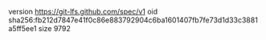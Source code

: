 version https://git-lfs.github.com/spec/v1
oid sha256:fb212d7847e41f0c86e883792904c6ba1601407fb7fe73d1d33c3881a5ff5ee1
size 9792
